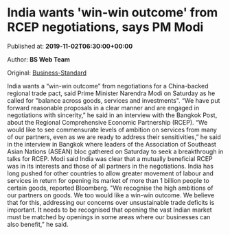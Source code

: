 
# India wants 'win-win outcome' from RCEP negotiations, says PM Modi

Published at: **2019-11-02T06:30:00+00:00**

Author: **BS Web Team**

Original: [Business-Standard](https://www.business-standard.com/article/economy-policy/india-wants-win-win-outcome-from-rcep-negotiations-says-pm-modi-119110200259_1.html)

India wants a “win-win outcome” from negotiations for a China-backed regional trade pact, said Prime Minister Narendra Modi on Saturday as he called for "balance across goods, services and investments".
“We have put forward reasonable proposals in a clear manner and are engaged in negotiations with sincerity,” he said in an interview with the Bangkok Post, about the Regional Comprehensive Economic Partnership (RCEP).
“We would like to see commensurate levels of ambition on services from many of our partners, even as we are ready to address their sensitivities,” he said in the interview in Bangkok where leaders of the Association of Southeast Asian Nations (ASEAN) bloc gathered on Saturday to seek a breakthrough in talks for RCEP.
Modi said India was clear that a mutually beneficial RCEP was in its interests and those of all partners in the negotiations. India has long pushed for other countries to allow greater movement of labour and services in return for opening its market of more than 1 billion people to certain goods, reported Bloomberg.
"We recognise the high ambitions of our partners on goods. We too would like a win-win outcome. We believe that for this, addressing our concerns over unsustainable trade deficits is important. It needs to be recognised that opening the vast Indian market must be matched by openings in some areas where our businesses can also benefit,” he said.
